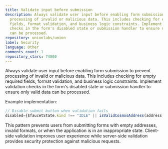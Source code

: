 ```yaml
---
title: Validate input before submission
description: Always validate user input before enabling form submission to prevent
  processing of invalid or malicious data. This includes checking for empty required
  fields, format validation, and business logic constraints. Implement validation
  checks in the form's disabled state or submission handler to ensure only valid data
  can be processed.
repository: unionlabs/union
label: Security
language: Other
comments_count: 1
repository_stars: 74800
---
```


Always validate user input before enabling form submission to prevent processing of invalid or malicious data. This includes checking for empty required fields, format validation, and business logic constraints. Implement validation checks in the form's disabled state or submission handler to ensure only valid data can be processed.

Example implementation:
```javascript
// Disable submit button when validation fails
disabled={$faucetState.kind !== "IDLE" || isValidCosmosAddress(address, ['union']) === false}
```

This pattern prevents users from submitting forms with empty addresses, invalid formats, or when the application is in an inappropriate state. Client-side validation improves user experience while server-side validation provides security protection against malicious requests.